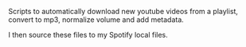 Scripts to automatically download new youtube videos from a playlist, convert to mp3, normalize volume and add metadata.

I then source these files to my Spotify local files.

